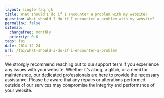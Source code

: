 ```yaml
---
layout: single-faq.njk
title: What should I do if I encounter a problem with my website?
question: What should I do if I encounter a problem with my website?
permalink: false
sitemap:
  changefreq: monthly
  priority: 0.6
tags: faq
date: 2024-12-24
url: /faq/what-should-i-do-if-i-encounter-a-problem
---
```


We strongly recommend reaching out to our support team if you experience any issues with your website. Whether it’s a bug, a glitch, or a need for maintenance, our dedicated professionals are here to provide the necessary assistance. Please be aware that any repairs or alterations performed outside of our services may compromise the integrity and performance of your website.
